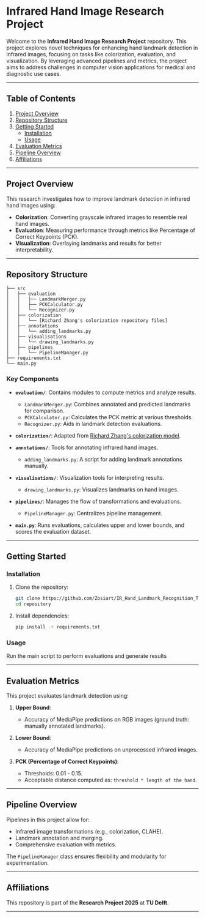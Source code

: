 # Infrared Hand Image Research Project

Welcome to the **Infrared Hand Image Research Project** repository. This project explores novel techniques for enhancing hand landmark detection in infrared images, focusing on tasks like colorization, evaluation, and visualization. By leveraging advanced pipelines and metrics, the project aims to address challenges in computer vision applications for medical and diagnostic use cases.

---

## Table of Contents

1. [Project Overview](#project-overview)
2. [Repository Structure](#repository-structure)
3. [Getting Started](#getting-started)
   - [Installation](#installation)
   - [Usage](#usage)
4. [Evaluation Metrics](#evaluation-metrics)
5. [Pipeline Overview](#pipeline-overview)
6. [Affiliations](#affiliations)


---

## Project Overview

This research investigates how to improve landmark detection in infrared hand images using:

- **Colorization**: Converting grayscale infrared images to resemble real hand images.
- **Evaluation**: Measuring performance through metrics like Percentage of Correct Keypoints (PCK).
- **Visualization**: Overlaying landmarks and results for better interpretability.

---

## Repository Structure

```
├── src
│   ├── evaluation
│   │   ├── LandmarkMerger.py
│   │   ├── PCKCalculator.py
│   │   └── Recognizer.py
│   ├── colorization
│   │   └── [Richard Zhang's colorization repository files]
│   ├── annotations
│   │   └── adding_landmarks.py
│   ├── visualisations
│   │   └── drawing_landmarks.py
│   ├── pipelines
│   │   └── PipelineManager.py
├── requirements.txt
└── main.py
```

### Key Components

- **`evaluation/`**: Contains modules to compute metrics and analyze results.
  - `LandmarkMerger.py`: Combines annotated and predicted landmarks for comparison.
  - `PCKCalculator.py`: Calculates the PCK metric at various thresholds.
  - `Recognizer.py`: Aids in landmark detection evaluations.

- **`colorization/`**: Adapted from [Richard Zhang's colorization model](https://github.com/richzhang/colorization).

- **`annotations/`**: Tools for annotating infrared hand images.
  - `adding_landmarks.py`: A script for adding landmark annotations manually.

- **`visualisations/`**: Visualization tools for interpreting results.
  - `drawing_landmarks.py`: Visualizes landmarks on hand images.

- **`pipelines/`**: Manages the flow of transformations and evaluations.
  - `PipelineManager.py`: Centralizes pipeline management.

- **`main.py`**: Runs evaluations, calculates upper and lower bounds, and scores the evaluation dataset.

---

## Getting Started

### Installation

1. Clone the repository:

   ```bash
   git clone https://github.com/Zosiart/IR_Hand_Landmark_Recognition_Thesis_Project.git
   cd repository
   ```

2. Install dependencies:

   ```bash
   pip install -r requirements.txt
   ```

### Usage

Run the main script to perform evaluations and generate results

---

## Evaluation Metrics

This project evaluates landmark detection using:

1. **Upper Bound**:
   - Accuracy of MediaPipe predictions on RGB images (ground truth: manually annotated landmarks).

2. **Lower Bound**:
   - Accuracy of MediaPipe predictions on unprocessed infrared images.

3. **PCK (Percentage of Correct Keypoints)**:
   - Thresholds: 0.01 - 0.15.
   - Acceptable distance computed as: `threshold * length of the hand`.

---

## Pipeline Overview

Pipelines in this project allow for:

- Infrared image transformations (e.g., colorization, CLAHE).
- Landmark annotation and merging.
- Comprehensive evaluation with metrics.

The `PipelineManager` class ensures flexibility and modularity for experimentation.

---

## Affiliations

This repository is part of the **Research Project 2025** at **TU Delft**.


---


